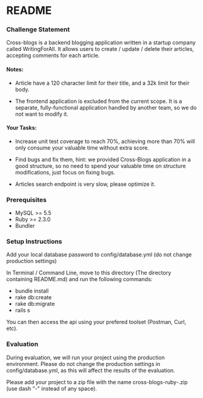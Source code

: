 # README

### Challenge Statement ###

Cross-blogs is a backend blogging application written in a startup company called WritingForAll. It allows users to create / update / delete their articles, accepting comments for each article.

#### Notes: ####

 * Article have a 120 character limit for their title, and a 32k limit for their body.

 * The frontend application is excluded from the current scope. It is a separate, fully-functional application handled by another team, so we do not want to modify it.

#### Your Tasks: ####

 * Increase unit test coverage to reach 70%, achieving more than 70% will only consume your valuable time without extra score.

 * Find bugs and fix them, hint: we provided Cross-Blogs application in a good structure, so no need to spend your valuable time on structure modifications, just focus on fixing bugs.

 * Articles search endpoint is very slow, please optimize it.


### Prerequisites ###

* MySQL >= 5.5
* Ruby >= 2.3.0
* Bundler


### Setup Instructions ###

Add your local database password to config/database.yml (do not change production settings)

In Terminal / Command Line, move to this directory (The directory containing README.md) and run the following commands:
* bundle install
* rake db:create
* rake db:migrate
* rails s

You can then access the api using your prefered toolset (Postman, Curl, etc).


### Evaluation ###

During evaluation, we will run your project using the production environment. Please do not change the production settings in config/database.yml, as this will affect the results of the evaluation.

Please add your project to a zip file with the name cross-blogs-ruby-<YOUR-FULL-NAME>.zip (use dash "-" instead of any space).